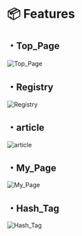 # 📦 Features

## ・Top_Page

![Top_Page](https://gyazo.com/208519fc8474448d25a029957764316e/raw)
　
## ・Registry

![Registry](https://gyazo.com/988bede70b82023ddd0ccaf7656dcc13/raw)

## ・article

![article](https://gyazo.com/ce78ff2b6f5556d73cc0555dcee75f88/raw)

## ・My_Page

![My_Page](https://gyazo.com/ce78ff2b6f5556d73cc0555dcee75f88/raw)

## ・Hash_Tag

![Hash_Tag](https://gyazo.com/529753f1dca66294451af3b9d4e7868b/raw)




　


